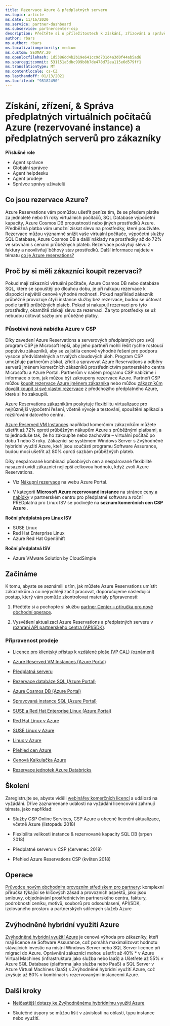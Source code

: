 ```yaml
---
title: Rezervace Azure & předplatných serveru
ms.topic: article
ms.date: 11/16/2020
ms.service: partner-dashboard
ms.subservice: partnercenter-csp
description: Přečtěte si o příležitostech k získání, zřizování a správě rezervací Azure a předplatných serverů pro zákazníky v souvislosti se službou Cloud Solution Provider.
author: rbars
ms.author: rbars
ms.localizationpriority: medium
ms.custom: SEOMAY.20
ms.openlocfilehash: 1d5386dd4b2b19e641cc9d731d4a3d0f44ab5ad6
ms.sourcegitcommit: 531151a5dbc999b8b7de478d72ea115e6d579ff1
ms.translationtype: MT
ms.contentlocale: cs-CZ
ms.lasthandoff: 01/13/2021
ms.locfileid: "98182490"
---
```

# <a name="acquire-provision--manage-azure-reserved-vm-instances-ri--server-subscriptions-for-customers"></a>Získání, zřízení, & Správa předplatných virtuálních počítačů Azure (rezervované instance) a předplatných serverů pro zákazníky


**Příslušné role**

- Agent správce
- Globální správce
- Agent helpdesku
- Agent prodeje
- Správce správy uživatelů


## <a name="what-are-azure-reservations"></a>Co jsou rezervace Azure?

Azure Reservations vám pomůžou ušetřit peníze tím, že se předem platíte za jednoleté nebo tři roky virtuálních počítačů, SQL Database výpočetní kapacity, Azure Cosmos DB propustnosti nebo jiných prostředků Azure. Předběžná platba vám umožní získat slevu na prostředky, které používáte. Rezervace můžou významně snížit vaše virtuální počítače, výpočetní služby SQL Database, Azure Cosmos DB a další náklady na prostředky až do 72% ve srovnání s cenami průběžných plateb. Rezervace poskytují slevu z faktury a neovlivňují běhový stav prostředků. Další informace najdete v tématu [co je Azure reservations?](/azure/billing/billing-save-compute-costs-reservations)

## <a name="why-should-customers-buy-a-reservation"></a>Proč by si měli zákazníci koupit rezervaci?

Pokud mají zákazníci virtuální počítače, Azure Cosmos DB nebo databáze SQL, které se spouštějí po dlouhou dobu, je při nákupu rezervace k dispozici největší cenově výhodné možnosti. Pokud například zákazník průběžně provozuje čtyři instance služby bez rezervace, budou se účtovat podle tarifů průběžných plateb. Pokud si nakupují rezervaci pro tyto prostředky, okamžitě získají slevu za rezervaci. Za tyto prostředky se už nebudou účtovat sazby pro průběžné platby.

### <a name="compelling-new-azure-offer-in-csp"></a>Působivá nová nabídka Azure v CSP

Díky zavedení Azure Reservations a serverových předplatných pro svůj program CSP je Microsoft lepší, aby jeho partneři mohli řešit rychle rostoucí poptávku zákazníků, aby se zajistila cenově výhodné řešení pro podporu vysoce předvídatelných a trvalých cloudových úloh. Program CSP umožňuje partnerům získat, zřídit a spravovat Azure Reservations a odběry serverů jménem komerčních zákazníků prostřednictvím partnerského centra Microsoftu a Azure Portal.
Partnerům v našem programu CSP nabízíme i informace o tom, jak můžou být zakoupeny rezervace Azure. Partneři CSP můžou [koupit rezervace Azure jménem zákazníka](azure-reservations-buying.md) nebo můžou [zákazníkům dovolit koupit si své vlastní rezervace](give-customers-permission.md) z předchozího předplatného Azure, které si ho zakoupili.

Azure Reservations zákazníkům poskytuje flexibilitu virtualizace pro nejrůznější výpočetní řešení, včetně vývoje a testování, spouštění aplikací a rozšiřování datového centra.

[Azure Reserved VM Instances](https://azure.microsoft.com/pricing/reserved-vm-instances/) například komerčním zákazníkům můžete ušetřit až 72% oproti průběžným nákupům Azure s průběžnými platbami, a to jednoduše tak, že ho zakoupíte nebo zachováte – virtuální počítač po dobu 1 nebo 3 roky. Zákazníci se systémem Windows Server s Zvýhodněné hybridní využití Azure, kteří jsou součástí programu Software Assurance, budou moci ušetřit až 80% oproti sazbám průběžných plateb.

Díky nespárované kombinaci působivých cen a nespárované flexibilitě nasazení uvidí zákazníci nejlepší celkovou hodnotu, když zvolí Azure Reservations.

- Viz [Nákupní rezervace](/azure/cost-management-billing/reservations/prepare-buy-reservation#purchase-reservations) na webu Azure Portal.

- V kategorii **Microsoft Azure rezervované instance** na stránce [ceny a nabídky](https://partner.microsoft.com/dashboard/sell/pricingandoffers) v partnerském centru pro předplatné softwaru a roční PŘEDplatná pro Linux ISV se podívejte na **seznam komerčních cen CSP Azure** .


 
**Roční předplatná pro Linux ISV**

- SUSE Linux
- Red Hat Enterprise Linux
- Azure Red Hat OpenShift

**Roční předplatná ISV**

- Azure VMware Solution by CloudSimple

## <a name="getting-started"></a>Začínáme

K tomu, abyste se seznámili s tím, jak můžete Azure Reservations umístit zákazníkům a co nejrychleji začít pracovat, doporučujeme následující postup, který vám pomůže zkontrolovat materiály připravenosti:

1. Přečtěte si a pochopte si službu [partner Center – příručka pro nové obchodní operace](https://partner.microsoft.com/resources/detail/partner-center-new-commerce-operations-guide-pdf).

2. Vysvětlení aktualizací Azure Reservations a předplatných serveru v [rozhraní API partnerského centra (API/SDK)](/partner-center/develop/purchase-azure-reserved-vm-instances).


### <a name="sales-readiness"></a>Připravenost prodeje

- [Licence pro klientský přístup k vzdálené ploše (VP CAL) (oznámení)](https://cloudblogs.microsoft.com/windowsserver/2018/10/03/remote-desktop-services-2019-generally-available-with-windows-server-2019/)

- [Azure Reserved VM Instances (Azure Portal)](/azure/virtual-machines/windows/prepay-reserved-vm-instances)

- [Předplatná serveru](./csp-software-subscriptions.md)

- [Rezervace databáze SQL (Azure Portal)](/azure/sql-database/sql-database-reserved-capacity)

- [Azure Cosmos DB (Azure Portal)](/azure/cosmos-db/cosmos-db-reserved-capacity)

- [Spravovaná instance SQL (Azure Portal)](/azure/sql-database/sql-database-managed-instance)

- [SUSE a Red Hat Enterprise Linux (Azure Portal)](/azure/virtual-machines/linux/prepay-suse-software-charges)

- [Red Hat Linux v Azure](https://azure.com/redhat)

- [SUSE Linux v Azure](https://azure.microsoft.com/overview/linux-on-azure/suse/)

- [Linux v Azure](https://azure.microsoft.com/overview/linux-on-azure/)

- [Přehled cen Azure](https://azure.microsoft.com/pricing/)

- [Cenová Kalkulačka Azure](https://azure.microsoft.com/pricing/calculator)

- [Rezervace jednotek Azure Databricks](/azure/billing/billing-prepay-databricks-reserved-capacity)


## <a name="training"></a>Školení

Zaregistrujte se, abyste viděli [webinářey komerčních licencí](https://commercial-licensing.eventbuilder.com/FY2019_ALL) a události na vyžádání.
Dříve zaznamenané události na vyžádání licencování zahrnují témata, jako například:

- Služby CSP Online Services, CSP Azure a obecné licenční aktualizace, včetně Azure (listopadu 2018)

- Flexibilita velikosti instance & rezervované kapacity SQL DB (srpen 2018)

- Předplatné serveru v CSP (červenec 2018)

- Přehled Azure Reservations CSP (květen 2018)

## <a name="operations"></a>Operace

[Průvodce novým obchodním provozním střediskem pro partnery](https://partner.microsoft.com/resources/detail/partner-center-new-commerce-operations-guide-pdf): komplexní příručka týkající se klíčových zásad a provozních aspektů, jako jsou smlouvy, objednávání prostřednictvím partnerského centra, faktury, podrobností ceníku, motivů, souborů pro odsouhlasení, API/SDK, izolovaného prostoru a partnerských sdílených služeb Azure

## <a name="azure-hybrid-benefit"></a>Zvýhodněné hybridní využití Azure

[Zvýhodněné hybridní využití Azure](https://azure.microsoft.com/pricing/hybrid-benefit) je cenová výhoda pro zákazníky, kteří mají licence se Software Assurance, což pomáhá maximalizovat hodnotu stávajících investic na místní Windows Server nebo SQL Server licence při migraci do Azure. Oprávnění zákazníci mohou ušetřit až 40% * v Azure Virtual Machines (infrastruktura jako služba nebo IaaS) a Ušetřete až 55% v Azure SQL Database (platforma jako služba nebo PaaS) a SQL Server v Azure Virtual Machines (IaaS) s Zvýhodněné hybridní využití Azure, což zvyšuje až 80% v kombinaci s rezervovanými instancemi Azure.

## <a name="next-steps"></a>Další kroky

- [Nejčastější dotazy ke Zvýhodněnému hybridnímu využití Azure](https://azure.microsoft.com/pricing/hybrid-benefit/faq/)

* Skutečné úspory se můžou lišit v závislosti na oblasti, typu instance nebo využití.